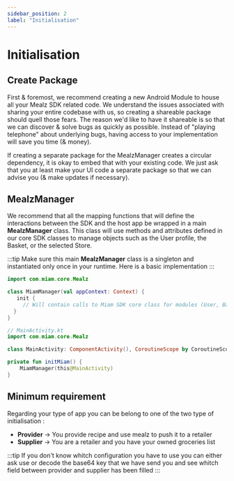 ```yaml
---
sidebar_position: 2
label: "Initialisation"
---
```


# Initialisation


## Create Package

First & foremost, we recommend creating a new Android Module to house all your Mealz SDK related code.
We understand the issues associated with sharing your entire codebase with us, so creating a shareable package should quell those fears.
The reason we'd like to have it shareable is so that we can discover & solve bugs as quickly as possible.
Instead of "playing telephone" about underlying bugs, having access to your implementation will save you time (& money).

If creating a separate package for the MealzManager creates a circular dependency, it is okay to embed that with your existing code.
We just ask that you at least make your UI code a separate package so that we can advise you (& make updates if necessary).

## MealzManager

We recommend that all the mapping functions that will define the interactions between the SDK and
the host app be wrapped in a main **MealzManager** class.
This class will use methods and attributes defined in our core SDK classes to manage objects such
as the User profile, the Basket, or the selected Store.

:::tip
Make sure this main **MealzManager** class is a singleton and instantiated only once in your runtime.
Here
is a basic implementation
:::

```kotlin
import com.miam.core.Mealz

class MiamManager(val appContext: Context) {
   init {
     // Will contain calls to Miam SDK core class for modules (User, Basket, Store...)
  }
}
```

```kotlin
// MainActivity.kt
import com.miam.core.Mealz

class MainActivity: ComponentActivity(), CoroutineScope by CoroutineScope(Dispatchers.Main) {

private fun initMiam() {
    MiamManager(this@MainActivity)
}
```

## Minimum requirement

Regarding your type of app you can be belong to one of the two type of initialisation :
  - **Provider** -> You provide recipe and use mealz to push it to a retailer 
  - **Supplier** -> You are a retailer and you have your owned groceries list 

:::tip
If you don't know whitch configuration you have to use you can either ask use or decode the base64 key
that we have send you and see whitch field between provider and supplier has been filled
:::


